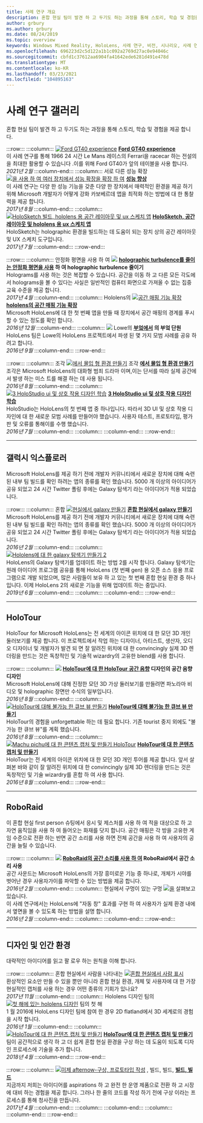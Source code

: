 ```yaml
---
title: 사례 연구 개요
description: 혼합 현실 팀이 발견 하 고 두기도 하는 과정을 통해 스토리, 학습 및 경험을 제공 합니다.
author: grbury
ms.author: grbury
ms.date: 08/24/2019
ms.topic: overview
keywords: Windows Mixed Reality, HoloLens, 사례 연구, 비전, 시나리오, 사례 연구, 혼합 현실 헤드셋, windows mixed Reality 헤드셋, 가상 현실 헤드셋
ms.openlocfilehash: 696223d2c5d122a1b1c092a2769d27ac0e94046c
ms.sourcegitcommit: cbfd1c37612aa6904fa41642ede6281d491e478d
ms.translationtype: MT
ms.contentlocale: ko-KR
ms.lasthandoff: 03/23/2021
ms.locfileid: "104895163"
---
```

# <a name="case-study-gallery"></a>사례 연구 갤러리

혼합 현실 팀이 발견 하 고 두기도 하는 과정을 통해 스토리, 학습 및 경험을 제공 합니다.

:::row:::
    :::column:::
       [ ![ Ford GT40 experience](../develop/unreal/images/ford-gt40-img-01.jpg)](../develop/unreal/unreal-ford-gt40.md) **[Ford GT40 experience](../develop/unreal/unreal-ford-gt40.md)**<br>
        이 사례 연구를 통해 1966 24 시간 Le Mans 레이스의 Ferrari을 racecar 하는 전설의을 최대한 활용할 수 있습니다 .이를 위해 Ford GT40가 앞의 테이블을 사용 합니다.<br>
        *2021년 2월*
    :::column-end:::
    :::column:::
       서로 다른 성능 확장 [ ![ 을 사용 하 여 여러 장치에서 성능 확장을 확장 하 여](images/cloud-steps-1-4-700px.jpg)](../out-of-scope/case-study-scaling-datascape-across-devices-with-different-performance.md) **[성능 향상](../out-of-scope/case-study-scaling-datascape-across-devices-with-different-performance.md)**<br>
        이 사례 연구는 다양 한 성능 기능을 갖춘 다양 한 장치에서 매력적인 환경을 제공 하기 위해 Microsoft 개발자가 어떻게 강화 카보베르데 앱을 최적화 하는 방법에 대 한 통찰력을 제공 합니다.<br>
        *2017년 8월*
    :::column-end:::
    :::column:::
       [ ![ HoloSketch 빌드, hololens 용 공간 레이아웃 및 ux 스케치 앱](images/holosketch-image-01-640px.png)](../out-of-scope/case-study-building-holosketch,-a-spatial-layout-and-ux-sketching-app-for-hololens.md) **[HoloSketch, 공간 레이아웃 및 hololens 용 ux 스케치 앱](../out-of-scope/case-study-building-holosketch,-a-spatial-layout-and-ux-sketching-app-for-hololens.md)**<br>
        HoloSketch는 holographic 환경을 빌드하는 데 도움이 되는 장치 상의 공간 레이아웃 및 UX 스케치 도구입니다.<br>
         *2017년 7월*
    :::column-end:::
:::row-end:::

:::row:::
    :::column:::
       안정화 평면을 사용 하 여 [ ![](images/holotour-stabilization-plane-500px.jpg)](../develop/platform-capabilities-and-apis/case-study-using-the-stabilization-plane-to-reduce-holographic-turbulence.md) **[holographic turbulence를 줄이는 안정화 평면을 사용](../develop/platform-capabilities-and-apis/case-study-using-the-stabilization-plane-to-reduce-holographic-turbulence.md) 하 여 holographic turbulence 줄이기**<br>
        Holograms를 사용 하는 것은 복잡할 수 있습니다. 공간을 이동 하 고 다른 모든 각도에서 holograms을 볼 수 있다는 사실은 일반적인 컴퓨터 화면으로 가져올 수 없는 집중 교육 수준을 제공 합니다.<br>
        *2017년 4월*
    :::column-end:::
    :::column:::
       Hololens의 [ ![ 공간 매핑 기능 확장](images/away-from-camera-position-500px.png)](../out-of-scope/case-study-expanding-the-spatial-mapping-capabilities-of-hololens.md) **[hololens의 공간 매핑 기능 확장](../out-of-scope/case-study-expanding-the-spatial-mapping-capabilities-of-hololens.md)**<br>
        Microsoft HoloLens에 대 한 첫 번째 앱을 만들 때 장치에서 공간 매핑의 경계를 푸시할 수 있는 정도를 확인 합니다.<br>
        *2016년 12월*
    :::column-end:::
    :::column:::
       [ ![](images/lowes.jpg)](../out-of-scope/case-study-lessons-from-the-lowes-kitchen.md) Lowe의 **[부엌에서](../out-of-scope/case-study-lessons-from-the-lowes-kitchen.md) 의 부엌 단원**<br>
        HoloLens 팀은 Lowe의 HoloLens 프로젝트에서 파생 된 몇 가지 모범 사례를 공유 하려고 합니다.<br>
        *2016년 9월*
    :::column-end:::
:::row-end:::

:::row:::
    :::column:::
       조각 [ ![ 에서 몰입 형 환경 만들기](images/surfacereconstruction.jpg)](../out-of-scope/case-study-creating-an-immersive-experience-in-fragments.md) 조각 **[에서 몰입 형 환경 만들기](../out-of-scope/case-study-creating-an-immersive-experience-in-fragments.md)**<br>
        조각은 Microsoft HoloLens의 대화형 범죄 드라마 이며,이는 단서를 따라 실제 공간에서 발생 하는 미스 트를 해결 하는 데 사용 됩니다.<br>
        *2016년 8월*
    :::column-end:::
    :::column:::
       [ ![ 3 HoloStudio ui 및 상호 작용 디자인 학습](images/thought-bubble-500px.jpg)](../out-of-scope/case-study-3-holostudio-ui-and-interaction-design-learnings.md) **[3 HoloStudio ui 및 상호 작용 디자인 학습](../out-of-scope/case-study-3-holostudio-ui-and-interaction-design-learnings.md)**<br>
        HoloStudio는 HoloLens의 첫 번째 앱 중 하나입니다. 따라서 3D UI 및 상호 작용 디자인에 대 한 새로운 모범 사례를 만들어야 했습니다. 사용자 테스트, 프로토타입, 평가판 및 오류를 통해이를 수행 했습니다.<br>
        *2016년 7월*
    :::column-end:::
    :::column:::
    :::column-end:::
:::row-end:::

---

## <a name="galaxy-explorer"></a>갤럭시 익스플로러

Microsoft HoloLens를 제공 하기 전에 개발자 커뮤니티에서 새로운 장치에 대해 숙련 된 내부 팀 빌드를 확인 하려는 앱의 종류를 확인 했습니다. 5000 개 이상의 아이디어가 공유 되었고 24 시간 Twitter 폴링 후에는 Galaxy 탐색기 라는 아이디어가 적용 되었습니다.

:::row:::
    :::column:::
       혼합 [ ![ 현실에서 galaxy 만들기](images/full-galaxy-500px.png)](../out-of-scope/case-study-creating-a-galaxy-in-mixed-reality.md) **[혼합 현실에서 galaxy 만들기](../out-of-scope/case-study-creating-a-galaxy-in-mixed-reality.md)**<br>
        Microsoft HoloLens를 제공 하기 전에 개발자 커뮤니티에서 새로운 장치에 대해 숙련 된 내부 팀 빌드를 확인 하려는 앱의 종류를 확인 했습니다. 5000 개 이상의 아이디어가 공유 되었고 24 시간 Twitter 폴링 후에는 Galaxy 탐색기 라는 아이디어가 적용 되었습니다.<br>
         *2016년 2월*
    :::column-end:::
    :::column:::
       [ ![ Hololens에 대 한 galaxy 탐색기 만들기 2](../develop/unity/images/ge-update-interactions-concept-force-grab.png)](../develop/unity/galaxy-explorer-update.md) **[](../develop/unity/galaxy-explorer-update.md)**<br>
        HoloLens의 Galaxy 탐색기를 업데이트 하는 방법 2를 시작 합니다. Galaxy 탐색기는 원래 아이디어 프로그램 공유를 통해 HoloLens (첫 번째 gen) 용 오픈 소스 응용 프로그램으로 개발 되었으며, 많은 사람들이 보유 하 고 있는 첫 번째 혼합 현실 환경 중 하나입니다. 이제 HoloLens 2의 새로운 기능을 위해 업데이트 하는 중입니다.<br>
        *2019년 6월*
    :::column-end:::
    :::column:::
    :::column-end:::
:::row-end:::

---

## <a name="holotour"></a>HoloTour

HoloTour for Microsoft HoloLens는 전 세계의 아이콘 위치에 대 한 모던 3D 개인 둘러보기를 제공 합니다. 이 프로젝트에서 작업 하는 디자이너, 아티스트, 생산자, 오디오 디자이너 및 개발자가 발견 되 면 잘 알려진 위치에 대 한 convincingly 실제 3D 렌더링을 만드는 것은 독창적인 및 기술적 wizardry의 고유한 blend를 사용 합니다.

:::row:::
    :::column:::
       [ ![](../out-of-scope/images/recreated-colosseum-holotour-500px.png)](../design/case-study-spatial-sound-design-for-holotour.md) **[HoloTour에 대 한 HoloTour 공간 음향](../design/case-study-spatial-sound-design-for-holotour.md) 디자인의 공간 음향 디자인**<br>
        Microsoft HoloLens에 대해 진정한 모던 3D 가상 둘러보기를 만들려면 파노라마 비디오 및 holographic 장면만 수식의 일부입니다.<br>
         *2016년 8월*
    :::column-end:::
    :::column:::
       [ ![ HoloTour에 대해 불가능 한 큐브 뷰 만들기](../out-of-scope/images/rome-colosseum-overlay-500px.png)](../out-of-scope/case-study-creating-impossible-perspectives-for-holotour.md) **[HoloTour에 대해 불가능 한 큐브 뷰 만들기](../out-of-scope/case-study-creating-impossible-perspectives-for-holotour.md)**<br>
        HoloTour의 경험을 unforgettable 하는 데 필요 합니다. 기존 tourist 중지 외에도 "불가능 한 큐브 뷰"를 계획 했습니다.<br>
        *2016년 8월*
    :::column-end:::
    :::column:::
       [ ![ Machu pichu에 대 한 콘텐츠 캡처 및 만들기 HoloTour](../out-of-scope/images/camera-machu-pichu-500px.png)](../out-of-scope/case-study-capturing-and-creating-content-for-holotour.md) **[HoloTour에 대 한 콘텐츠 캡처 및 만들기](../out-of-scope/case-study-capturing-and-creating-content-for-holotour.md)**<br>
        HoloTour는 전 세계의 아이콘 위치에 대 한 모던 3D 개인 투어를 제공 합니다. 앞서 살펴본 바와 같이 잘 알려진 위치에 대 한 convincingly 실제 3D 렌더링을 만드는 것은 독창적인 및 기술 wizardry를 혼합 하 여 사용 합니다.<br>
        *2016년 8월*
    :::column-end:::
:::row-end:::

---

## <a name="roboraid"></a>RoboRaid

이 혼합 현실 first person 슈팅에서 응시 및 제스처를 사용 하 여 적을 대상으로 하 고 자연 움직임을 사용 하 여 들어오는 화재를 닷지 합니다. 공간 매핑은 각 방을 고유한 게임 수준으로 전환 하는 반면 공간 소리를 사용 하면 전체 공간을 사용 하 여 사용자의 공간을 늘릴 수 있습니다.

:::row:::
    :::column:::
       [ ![](../design/images/successful-dodge-roboraid-500px.jpg)](../design/case-study-using-spatial-sound-in-roboraid.md) **[RoboRaid의 공간 소리를 사용 하 여](../design/case-study-using-spatial-sound-in-roboraid.md) RoboRaid에서 공간 소리 사용**<br>
        공간 사운드는 Microsoft HoloLens의 가장 흥미로운 기능 중 하나로, 개체가 시야를 벗어난 경우 사용자가이를 파악할 수 있는 방법을 제공 합니다.<br>
         *2016년 2월*
    :::column-end:::
    :::column:::
       현실에서 구멍이 있는 구멍 [ ![ 을](../develop/unity/images/roboraid-640px.png)](../out-of-scope/case-study-looking-through-holes-in-your-reality.md) 살펴보고 있습니다. **[](../out-of-scope/case-study-looking-through-holes-in-your-reality.md)**<br>
        이 사례 연구에서는 HoloLens에 "자동 창" 효과를 구현 하 여 사용자가 실제 환경 내에서 옆면을 볼 수 있도록 하는 방법을 설명 합니다.<br>
        *2016년 2월*
    :::column-end:::
    :::column:::
    :::column-end:::
:::row-end:::

---

## <a name="design-and-human-experience"></a>디자인 및 인간 환경

대략적인 아이디어를 읽고 팔 로우 하는 원칙을 이해 합니다.

:::row:::
    :::column:::
       혼합 현실에서 사람을 나타내는 [ ![ 혼합 현실에서 사람 표시](../develop/unity/images/bang-ai-weiwie.jpg)](../out-of-scope/case-study-representing-humans-in-mixed-reality.md) **[](../out-of-scope/case-study-representing-humans-in-mixed-reality.md)**<br>
        환상적인 요소만 만들 수 있을 뿐만 아니라 혼합 현실 환경, 개체 및 사용자에 대 한 가장 현실적인 캡처를 사용 하는 경우 어떤 종류의 기회가 있나요?<br>
         *2017년 11월*
    :::column-end:::
    :::column:::
       Hololens 디자인 팀의 [ ![ 첫 해에 있는 hololens 디자인](../develop/unity/images/MotionController.jpg)](../out-of-scope/case-study-my-first-year-on-the-hololens-design-team.md) 팀의 첫 해 **[](../out-of-scope/case-study-my-first-year-on-the-hololens-design-team.md)**<br>
        1 월 2016에 HoloLens 디자인 팀에 참여 한 경우 2D flatland에서 3D 세계로의 경험을 시작 합니다.<br>
        *2016년 1월*
    :::column-end:::
    :::column:::
       [ ![ HoloTour에 대 한 콘텐츠 캡처 및 만들기](images/academyteam1000.png)](case-study-expanding-the-design-process-for-mixed-reality.md) **[HoloTour에 대 한 콘텐츠 캡처 및 만들기](case-study-expanding-the-design-process-for-mixed-reality.md)**<br>
        팀이 공간적으로 생각 하 고 더 쉽게 혼합 현실 환경을 구상 하는 데 도움이 되도록 디자인 프로세스에 기술을 추가 합니다.<br>
        *2018년 4월*
    :::column-end:::
:::row-end:::

:::row:::
    :::column:::
       [ ![ 이제 afternow-구상, 프로토타입 작성](../out-of-scope/images/whatisenvisioning-640px.png)](../out-of-scope/case-study-afternows-process-envisioning,-prototyping,-building.md) , 빌드, 빌드, **[빌드, 빌드](../out-of-scope/case-study-afternows-process-envisioning,-prototyping,-building.md)**<br>
        지금까지 저희는 아이디어를 aspirations 하 고 완전 한 운영 제품으로 전환 하 고 시장에 대비 하는 경험을 제공 합니다. 그러나 한 줄의 코드를 작성 하기 전에 구상 이라는 프로세스를 통해 청사진을 만듭니다.<br>
        *2017년 4월*
    :::column-end:::
    :::column:::
    :::column-end:::
    :::column:::
    :::column-end:::
:::row-end:::
